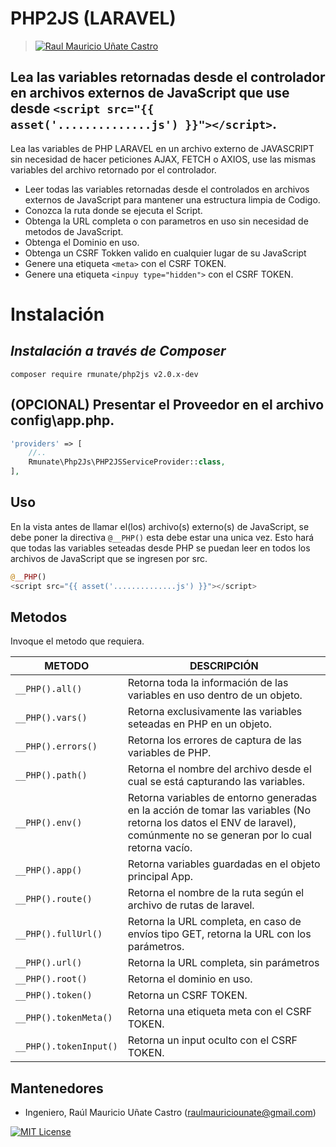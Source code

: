 # PHP2JS (LARAVEL) 
> [![Raul Mauricio Uñate Castro](https://storage.googleapis.com/lola-web/storage_apls/RecursosCompartidos/LogoGithubLibrerias.png)](#)
## Lea las variables retornadas desde el controlador en archivos externos de JavaScript que use desde `<script src="{{ asset('..............js') }}"></script>`.
Lea las variables de PHP LARAVEL en un archivo externo de JAVASCRIPT sin necesidad de hacer peticiones AJAX, FETCH o AXIOS, use las mismas variables del archivo retornado por el controlador.

- Leer todas las variables retornadas desde el controlados en archivos externos de JavaScript para mantener una estructura limpia de Codigo.
- Conozca la ruta donde se ejecuta el Script.
- Obtenga la URL completa o con parametros en uso sin necesidad de metodos de JavaScript.
- Obtenga el Dominio en uso.
- Obtenga un CSRF Tokken valido en cualquier lugar de su JavaScript
- Genere una etiqueta `<meta>` con el CSRF TOKEN.
- Genere una etiqueta `<inpuy type="hidden">` con el CSRF TOKEN.


# Instalación
## _Instalación a través de Composer_

```console
composer require rmunate/php2js v2.0.x-dev
```

## (OPCIONAL) Presentar el Proveedor en el archivo config\app.php. 

```php
'providers' => [
    //..
    Rmunate\Php2Js\PHP2JSServiceProvider::class,
],
```

## Uso
En la vista antes de llamar el(los) archivo(s) externo(s) de JavaScript, se debe poner la directiva `@__PHP()` esta debe estar una unica vez. Esto hará que todas las variables seteadas desde PHP se puedan leer en todos los archivos de JavaScript que se ingresen por src.


```php
@__PHP()
<script src="{{ asset('..............js') }}"></script>
```

## Metodos
Invoque el metodo que requiera.

| METODO | DESCRIPCIÓN |
| ------ | ------ |
| `__PHP().all()` | Retorna toda la información de las variables en uso dentro de un objeto. |
| `__PHP().vars()` | Retorna exclusivamente las variables seteadas en PHP en un objeto. |
| `__PHP().errors()` | Retorna los errores de captura de las variables de PHP. |
| `__PHP().path()` | Retorna el nombre del archivo desde el cual se está capturando las variables. |
| `__PHP().env()` | Retorna variables de entorno generadas en la acción de tomar las variables (No retorna los datos el ENV de laravel), comúnmente no se generan por lo cual retorna vacío. |
| `__PHP().app()` | Retorna variables guardadas en el objeto principal App. |
| `__PHP().route()` | Retorna el nombre de la ruta según el archivo de rutas de laravel. |
| `__PHP().fullUrl()` | Retorna la URL completa, en caso de envíos tipo GET, retorna la URL con los parámetros. |
| `__PHP().url()` | Retorna la URL completa, sin parámetros |
| `__PHP().root()` | Retorna el dominio en uso. |
| `__PHP().token()` | Retorna un CSRF TOKEN. |
| `__PHP().tokenMeta()` | Retorna una etiqueta meta con el CSRF TOKEN. |
| `__PHP().tokenInput()` | Retorna un input oculto con el CSRF TOKEN. |

## Mantenedores
- Ingeniero, Raúl Mauricio Uñate Castro (raulmauriciounate@gmail.com)

[![MIT License](https://img.shields.io/badge/License-MIT-green.svg)](https://choosealicense.com/licenses/mit/)